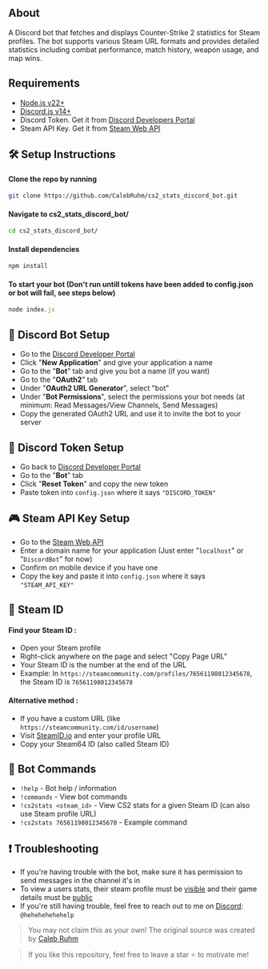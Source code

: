 ## About

A Discord bot that fetches and displays Counter-Strike 2 statistics for Steam profiles.
The bot supports various Steam URL formats and provides detailed statistics including combat performance, match history, weapon usage, and map wins.

## Requirements

- [Node.js v22+](https://nodejs.org/en)
- [Discord.js v14+](https://discord.js.org/)
- Discord Token. Get it from [Discord Developers Portal](https://discord.com/developers/applications)
- Steam API Key. Get it from [Steam Web API](https://steamcommunity.com/dev/apikey)

## 🛠️ Setup Instructions

#### Clone the repo by running

```bash
git clone https://github.com/CalebRuhm/cs2_stats_discord_bot.git
```

#### Navigate to cs2_stats_discord_bot/

```bash
cd cs2_stats_discord_bot/
```

#### Install dependencies

```bash
npm install
```

#### To start your bot (Don't run untill tokens have been added to config.json or bot will fail, see steps below)

```js
node index.js
```

## 🤖 Discord Bot Setup

- Go to the [Discord Developer Portal](https://discord.com/developers/applications)
- Click "**New Application**" and give your application a name
- Go to the "**Bot**" tab and give you bot a name (if you want)
- Go to the "**OAuth2**" tab
- Under "**OAuth2 URL Generator**", select "bot"
- Under "**Bot Permissions**", select the permissions your bot needs (at minimum: Read Messages/View Channels, Send Messages)
- Copy the generated OAuth2 URL and use it to invite the bot to your server

## 🔑 Discord Token Setup

- Go back to [Discord Developer Portal](https://discord.com/developers/applications)
- Go to the "**Bot**" tab
- Click "**Reset Token**" and copy the new token
- Paste token into `config.json` where it says `"DISCORD_TOKEN"`

## 🎮 Steam API Key Setup

- Go to the [Steam Web API](https://steamcommunity.com/dev/apikey)
- Enter a domain name for your application (Just enter "`localhost`" or "`DiscordBot`" for now)
- Confirm on mobile device if you have one
- Copy the key and paste it into `config.json` where it says `"STEAM_API_KEY"`

## 🎯 Steam ID

#### Find your Steam ID :

- Open your Steam profile
- Right-click anywhere on the page and select "Copy Page URL"
- Your Steam ID is the number at the end of the URL
- Example: In `https://steamcommunity.com/profiles/76561198012345678`, the Steam ID is `76561198012345678`

#### Alternative method :

- If you have a custom URL (like `https://steamcommunity.com/id/username`)
- Visit [SteamID.io](https://steamid.io/) and enter your profile URL
- Copy your Steam64 ID (also called Steam ID)

## 💬 Bot Commands

- `!help` - Bot help / information
- `!commands` - View bot commands
- `!cs2stats <steam_id>` - View CS2 stats for a given Steam ID (can also use Steam profile URL)
- `!cs2stats 76561198012345678` - Example command

## ❗ Troubleshooting

- If you're having trouble with the bot, make sure it has permission to send messages in the channel it's in
- To view a users stats, their steam profile must be [visible](https://help.steampowered.com/en/faqs/view/588C-C67D-0251-C276) and their game details must be [public](https://help.steampowered.com/en/faqs/view/1150-C06F-4D62-4966)
- If you're still having trouble, feel free to reach out to me on [Discord](https://support.discord.com/hc/en-us/articles/218344397-How-do-I-add-friends-on-Discord#h_01J0KH7RTG27DP54JNAYPH0R1S): `@hehehehehehelp`

<!-- ABOUT THE PROJECT -->

> You may not claim this as your own! The original source was created by [Caleb Ruhm](https://github.com/CalebRuhm)

> If you like this repository, feel free to leave a star ⭐ to motivate me!
